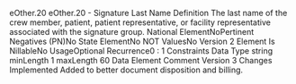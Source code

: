 

eOther.20
eOther.20 - Signature Last Name
Definition
The last name of the crew member, patient, patient representative, or facility representative associated with
the signature group.
National ElementNoPertinent Negatives (PN)No
State ElementNo
NOT ValuesNo
Version 2 Element
Is NillableNo
UsageOptional
Recurrence0 : 1
Constraints
Data Type
string
minLength
1
maxLength
60
Data Element Comment
Version 3 Changes Implemented
Added to better document disposition and billing.